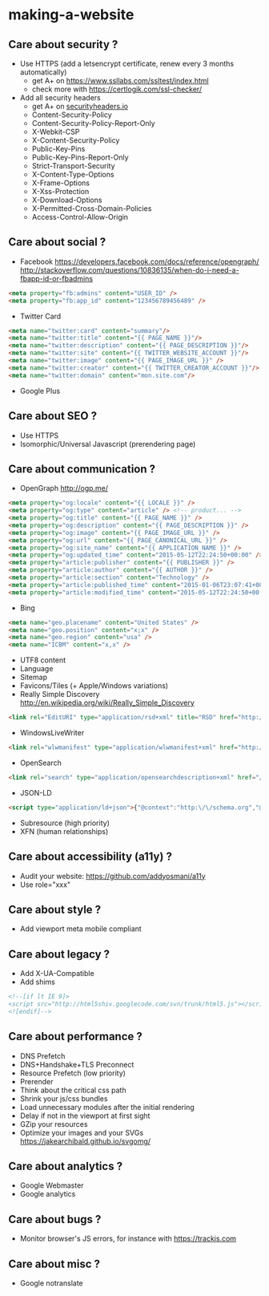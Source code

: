 # making-a-website

## Care about security ?

  - Use HTTPS (add a letsencrypt certificate, renew every 3 months automatically)
    - get A+ on https://www.ssllabs.com/ssltest/index.html
    - check more with https://certlogik.com/ssl-checker/
  - Add all security headers
    - get A+ on [securityheaders.io](securityheaders.io)
    - Content-Security-Policy
    - Content-Security-Policy-Report-Only
    - X-Webkit-CSP
    - X-Content-Security-Policy
    - Public-Key-Pins
    - Public-Key-Pins-Report-Only
    - Strict-Transport-Security
    - X-Content-Type-Options
    - X-Frame-Options
    - X-Xss-Protection
    - X-Download-Options
    - X-Permitted-Cross-Domain-Policies
    - Access-Control-Allow-Origin

## Care about social ?

 - Facebook https://developers.facebook.com/docs/reference/opengraph/ http://stackoverflow.com/questions/10836135/when-do-i-need-a-fbapp-id-or-fbadmins
  ```html
<meta property="fb:admins" content="USER_ID" />
<meta property="fb:app_id" content="123456789456489" />
  ```
  - Twitter Card
  ```html
<meta name="twitter:card" content="summary"/>
<meta name="twitter:title" content="{{ PAGE_NAME }}"/>
<meta name="twitter:description" content="{{ PAGE_DESCRIPTION }}"/>
<meta name="twitter:site" content="{{ TWITTER_WEBSITE_ACCOUNT }}"/>
<meta name="twitter:image" content="{{ PAGE_IMAGE_URL }}" />
<meta name="twitter:creator" content="{{ TWITTER_CREATOR_ACCOUNT }}"/>
<meta name="twitter:domain" content="mon.site.com"/>
  ```
  - Google Plus

## Care about SEO ?

  - Use HTTPS
  - Isomorphic/Universal Javascript (prerendering page)

## Care about communication ?

  - OpenGraph http://ogp.me/
  ```html
<meta property="og:locale" content="{{ LOCALE }}" />
<meta property="og:type" content="article" /> <!-- product... -->
<meta property="og:title" content="{{ PAGE_NAME }}" />
<meta property="og:description" content="{{ PAGE_DESCRIPTION }}" />
<meta property="og:image" content="{{ PAGE_IMAGE_URL }}" />
<meta property="og:url" content="{{ PAGE_CANONICAL_URL }}" />
<meta property="og:site_name" content="{{ APPLICATION_NAME }}" />	
<meta property="og:updated_time" content="2015-05-12T22:24:50+00:00" />
<meta property="article:publisher" content="{{ PUBLISHER }}" />
<meta property="article:author" content="{{ AUTHOR }}" />
<meta property="article:section" content="Technology" />
<meta property="article:published_time" content="2015-01-06T23:07:41+00:00" />
<meta property="article:modified_time" content="2015-05-12T22:24:50+00:00" />
  ```
  - Bing
  ```html
<meta name="geo.placename" content="United States" />
<meta name="geo.position" content="x;x" />
<meta name="geo.region" content="usa" />
<meta name="ICBM" content="x,x" />
  ```
  - UTF8 content
  - Language
  - Sitemap
  - Favicons/Tiles (+ Apple/Windows variations)
  - Really Simple Discovery  http://en.wikipedia.org/wiki/Really_Simple_Discovery
  ```html
<link rel="EditURI" type="application/rsd+xml" title="RSD" href="http://www.example.com/xmlrpc.php?rsd" />
  ```
  - WindowsLiveWriter
  ```html
<link rel="wlwmanifest" type="application/wlwmanifest+xml" href="http://www.example.com/wlwmanifest.xml" />
  ```
  - OpenSearch
  ```html
<link rel="search" type="application/opensearchdescription+xml" href="/opensearch.xml" title="...">
  ```
  - JSON-LD
  ```html
<script type="application/ld+json">{"@context":"http:\/\/schema.org","@type":"WebSite","url":"https:\/\/...","name":"...","alternateName":"..."}</script>
  ```
  - Subresource (high priority)
  - XFN (human relationships)

## Care about accessibility (a11y) ?

  - Audit your website: https://github.com/addyosmani/a11y
  - Use role="xxx"

## Care about style ?

  - Add viewport meta mobile compliant

## Care about legacy ?

  - Add X-UA-Compatible 
  - Add shims
  ```html
<!--[if lt IE 9]>
<script src="http://html5shiv.googlecode.com/svn/trunk/html5.js"></script>
<![endif]-->
  ```

## Care about performance ?

  - DNS Prefetch <link>
  - DNS+Handshake+TLS Preconnect <link>
  - Resource Prefetch (low priority)
  - Prerender <link>
  - Think about the critical css path
  - Shrink your js/css bundles
  - Load unnecessary modules after the initial rendering
  - Delay if not in the viewport at first sight
  - GZip your resources
  - Optimize your images and your SVGs https://jakearchibald.github.io/svgomg/

## Care about analytics ?

  - Google Webmaster
  - Google analytics

## Care about bugs ?

  - Monitor browser's JS errors, for instance with https://trackjs.com

## Care about misc ?

  - Google notranslate
